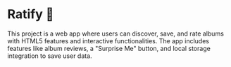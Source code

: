 # Ratify 🎵
This project is a web app where users can discover, save, and rate albums with HTML5 features and interactive functionalities. The app includes features like album reviews, a "Surprise Me" button, and local storage integration to save user data.
#

